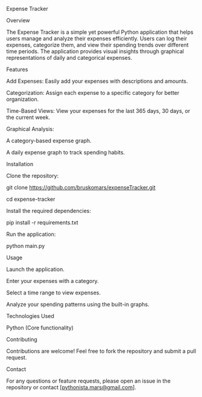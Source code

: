 Expense Tracker

Overview

The Expense Tracker is a simple yet powerful Python application that helps users manage and analyze their expenses efficiently. Users can log their expenses, categorize them, and view their spending trends over different time periods. The application provides visual insights through graphical representations of daily and categorical expenses.

Features

Add Expenses: Easily add your expenses with descriptions and amounts.

Categorization: Assign each expense to a specific category for better organization.

Time-Based Views: View your expenses for the last 365 days, 30 days, or the current week.

Graphical Analysis:

A category-based expense graph.

A daily expense graph to track spending habits.

Installation

Clone the repository:

git clone https://github.com/bruskomars/expenseTracker.git

cd expense-tracker

Install the required dependencies:

pip install -r requirements.txt

Run the application:

python main.py

Usage

Launch the application.

Enter your expenses with a category.

Select a time range to view expenses.

Analyze your spending patterns using the built-in graphs.

Technologies Used

Python (Core functionality)

Contributing

Contributions are welcome! Feel free to fork the repository and submit a pull request.

Contact

For any questions or feature requests, please open an issue in the repository or contact [pythonista.mars@gmail.com].
